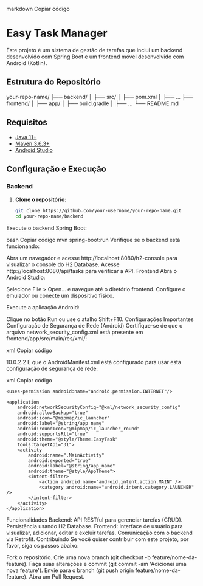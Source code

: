 markdown
Copiar código
# Easy Task Manager

Este projeto é um sistema de gestão de tarefas que inclui um backend desenvolvido com Spring Boot e um frontend móvel desenvolvido com Android (Kotlin).

## Estrutura do Repositório

your-repo-name/
├── backend/
│ ├── src/
│ ├── pom.xml
│ ├── ...
├── frontend/
│ ├── app/
│ ├── build.gradle
│ ├── ...
└── README.md


## Requisitos

- [Java 11+](https://www.oracle.com/java/technologies/javase-jdk11-downloads.html)
- [Maven 3.6.3+](https://maven.apache.org/download.cgi)
- [Android Studio](https://developer.android.com/studio)

## Configuração e Execução

### Backend

1. **Clone o repositório:**
   ```bash
   git clone https://github.com/your-username/your-repo-name.git
   cd your-repo-name/backend
Execute o backend Spring Boot:

bash
Copiar código
mvn spring-boot:run
Verifique se o backend está funcionando:

Abra um navegador e acesse http://localhost:8080/h2-console para visualizar o console do H2 Database.
Acesse http://localhost:8080/api/tasks para verificar a API.
Frontend
Abra o Android Studio:

Selecione File > Open... e navegue até o diretório frontend.
Configure o emulador ou conecte um dispositivo físico.

Execute a aplicação Android:

Clique no botão Run ou use o atalho Shift+F10.
Configurações Importantes
Configuração de Segurança de Rede (Android)
Certifique-se de que o arquivo network_security_config.xml está presente em frontend/app/src/main/res/xml/:

xml
Copiar código
<?xml version="1.0" encoding="utf-8"?>
<network-security-config>
    <domain-config cleartextTrafficPermitted="true">
        <domain includeSubdomains="true">10.0.2.2</domain>
    </domain-config>
</network-security-config>
E que o AndroidManifest.xml está configurado para usar esta configuração de segurança de rede:

xml
Copiar código
<manifest xmlns:android="http://schemas.android.com/apk/res/android"
    xmlns:tools="http://schemas.android.com/tools"
    package="br.com.fiap.easytask">

    <uses-permission android:name="android.permission.INTERNET"/>

    <application
        android:networkSecurityConfig="@xml/network_security_config"
        android:allowBackup="true"
        android:icon="@mipmap/ic_launcher"
        android:label="@string/app_name"
        android:roundIcon="@mipmap/ic_launcher_round"
        android:supportsRtl="true"
        android:theme="@style/Theme.EasyTask"
        tools:targetApi="31">
        <activity
            android:name=".MainActivity"
            android:exported="true"
            android:label="@string/app_name"
            android:theme="@style/AppTheme">
            <intent-filter>
                <action android:name="android.intent.action.MAIN" />
                <category android:name="android.intent.category.LAUNCHER" />
            </intent-filter>
        </activity>
    </application>

</manifest>
Funcionalidades
Backend:
API RESTful para gerenciar tarefas (CRUD).
Persistência usando H2 Database.
Frontend:
Interface de usuário para visualizar, adicionar, editar e excluir tarefas.
Comunicação com o backend via Retrofit.
Contribuindo
Se você quiser contribuir com este projeto, por favor, siga os passos abaixo:

Fork o repositório.
Crie uma nova branch (git checkout -b feature/nome-da-feature).
Faça suas alterações e commit (git commit -am 'Adicionei uma nova feature').
Envie para o branch (git push origin feature/nome-da-feature).
Abra um Pull Request.
